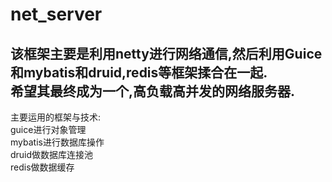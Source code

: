 # net_server  
该框架主要是利用netty进行网络通信,然后利用Guice和mybatis和druid,redis等框架揉合在一起.    
希望其最终成为一个,高负载高并发的网络服务器.  
---
主要运用的框架与技术:  
guice进行对象管理    
mybatis进行数据库操作   
druid做数据库连接池    
redis做数据缓存    



